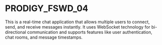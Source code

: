 # PRODIGY_FSWD_04
This is a real-time chat application that allows multiple users to connect, send, and receive messages instantly. It uses WebSocket technology for bi-directional communication and supports features like user authentication, chat rooms, and message timestamps.
